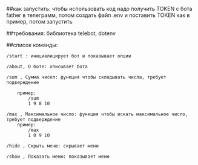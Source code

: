 ##как запустить:
    чтобы использовать код надо получить TOKEN с бота father в телеграмм, потом создать файл .env и поставить TOKEN как в пример, потом запустить

##требования:
    библиотека telebot, dotenv


##список команды:

    /start : инициалицирует бот и показывает опции

    /about, О боте: описывает бота

    /sum , Сумма чисел: функция чтобы складывать числа, требует подверждение

        пример:
            /sum
            1 9 8 10

    /max , Максимальное число: функция чтобы искать максимальное число, требует подверждение
        пример:
            /max
            1 0 9 10

    /hide , Скрыть меню: скрывает меню
    
    /show , Показать меню: показывает меню


